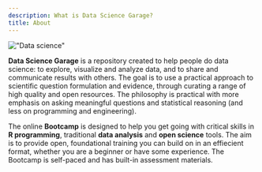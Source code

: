 ```yaml
---
description: What is Data Science Garage?
title: About
---
```


!["Data science"](/img/ds_venn_sm.png)

**Data Science Garage** is a repository created to help people do data science: to explore, visualize and analyze data, and to share and communicate results with others.  The goal is to use a practical approach to scientific question formulation and evidence, through curating a range of high quality and open resources.  The philosophy is practical with more emphasis on asking meaningful questions and statistical reasoning (and less on programming and engineering).

The online **Bootcamp** is designed to help you get going with critical skills in **R programming**, traditional **data analysis** and **open science** tools. The aim is to provide open, foundational training you can build on in an effiecient format, whether you are a beginner or have some experience. The Bootcamp is self-paced and has built-in assessment materials. 
